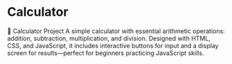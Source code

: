 # Calculator
 🧮 Calculator Project A simple calculator with essential arithmetic operations: addition, subtraction, multiplication, and division. Designed with HTML, CSS, and JavaScript, it includes interactive buttons for input and a display screen for results—perfect for beginners practicing JavaScript skills.
